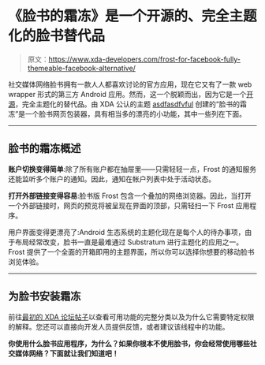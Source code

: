 # 《脸书的霜冻》是一个开源的、完全主题化的脸书替代品

> 原文：<https://www.xda-developers.com/frost-for-facebook-fully-themeable-facebook-alternative/>

社交媒体网络脸书拥有一款人人都喜欢讨论的官方应用，现在它又有了一款 web wrapper 形式的第三方 Android 应用。然而，这一个脱颖而出，因为它是一个[开源](https://github.com/AllanWang/Frost-for-Facebook)，完全主题化的替代品。由 XDA 公认的主题 [asdfasdfvful](https://forum.xda-developers.com/member.php?u=5230774) 创建的“脸书的霜冻”是一个脸书网页包装器，具有相当多的漂亮的小功能，其中一些列在下面。

* * *

## 脸书的霜冻概述

**账户切换变得简单**:除了所有账户都在抽屉里——只需轻轻一点，Frost 的通知服务还能监听多个账户的通知。因此，通知在帐户列表中处于活动状态。

**打开外部链接变得容易**:脸书版 Frost 包含一个叠加的网络浏览器。因此，当打开一个外部链接时，网页的预览将被呈现在界面的顶部，只需轻扫一下 Frost 应用程序。

用户界面变得更漂亮了:Android 生态系统的主题化现在是每个人的待办事项，由于布局经常改变，脸书一直是最难通过 Substratum 进行主题化的应用之一。Frost 提供了一个全面的开箱即用的主题界面，所以你可以选择你想要的移动脸书浏览体验。

* * *

## 为脸书安装霜冻

前往[最初的 XDA 论坛帖子](https://forum.xda-developers.com/android/apps-games/app-frost-facebook-t3685896)以查看可用功能的完整分类以及为什么它需要特定权限的解释。您还可以直接向开发人员提供反馈，或者建议该线程中的功能。

**你使用什么脸书应用程序，为什么？如果你根本不使用脸书，你会经常使用哪些社交媒体网络？下面就让我们知道吧！**